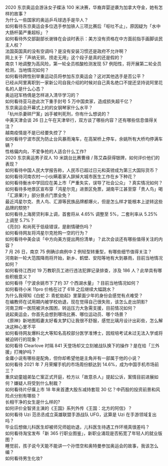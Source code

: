 2020 东京奥运会游泳女子蝶泳 100 米决赛，华裔弃婴逆袭为加拿大夺金，她有怎样的故事？  
为什么一些国家的奥运乒乓球选手是华人？  
如何看待东京奥运会多位选手参加铁人三项比赛后「呕吐不止」，原因疑为「水中大肠杆菌严重超标」？  
如何看待外交部副部长谢锋在会谈时表示：美方没有资格在中方面前指手画脚谈民主人权？  
法国英国真的没有空调吗？是没有安装习惯还是政府不允许啊？  
网上关于「声纳无铜，捞走无用」这个段子是真的还是假的？  
南京 1 地调整为高风险，第一轮全员核酸检测发现 57 例阳性，将开展第二轮全员检测，当地情况如何？  
如何看待跨性别举重运动员将参加东京奥运会？这对其他选手是否公平？  
已经从阿里离职到一家新公司自我介绍的时候对自己真名绝口不提还坚持说阿里花名的人是什么心态？  
奥运冠军杨倩是怎样进入清华学习的？  
如何看待亚马逊此次下重手封号 5 万中国卖家，造成损失超千亿？  
东京奥运会开幕式上的的女钢琴家什么水平？  
「杭州杀妻碎尸案」凶手被判死刑，你有什么想说的？  
中美天津会谈 26 日上午在天津举行，双方谈了哪些内容？还有哪些信息值得关注？  
越南疫情是不是已经要失控了？  
如何看待宁波市民为防止台风暴雨淹车，在高架桥上停车，余姚所有大桥均停满车辆？  
性格偏内向，不爱争抢的人适合什么工作?  
2020 东京奥运男子双人 10 米跳台比赛曹缘 / 陈艾森获得银牌，如何评价他们的表现？  
如何看待中国人民大学报告称，人民币已超过日元和英镑成为第三大国际货币？  
如何看待河南农村一小伙瞒着家人辞掉大城市医生工作在乡下种花？  
如何看待衡水中学回应在美上市「严重失实，误导了社会公众」？真实情况如何？  
如何看待多地景区宣布穿「鸿星尔克」进景区免票，湖南平江甚至穿「贵人鸟」喝「汇源果汁」部分景点门票全免？  
最近鸿星尔克、贵人鸟、汇源等民族品牌都爆火，但是怎么样才能根本上逆转这些品牌的颓势?  
如何看待上海房贷利率上调，首套将从 4.65% 调整至 5%，二套利率从 5.25% 上调至 5.7%？  
《亮剑》和尚死于低级错误，是剧情硬伤吗？  
如何看待网友将鸿星尔克抢购一空的行为？  
如何看待中美会谈「中方向美方提出两份清单」？此次会谈还有哪些值得关注的内容？  
7 月 26 日，南京 75 例确诊病例中 2 例轻型转重型，有哪些细节值得关注？  
河南新一轮大范围降雨将开始，新乡、鹤壁、安阳等地有大到暴雨，目前当地情况如何？  
如何看待江西对 19 万教职员工进行违法犯罪记录排查，涉及 186 人？此举具有哪些积极意义？  
如何看待「宁波余姚市下了约 37 个西湖水量」？目前当地情况如何？  
如何看待小米 11pro 价格在过了 618 之后继续大幅跳水？  
为什么我得知《白蛇 2: 青蛇劫起》里蒙面少年的身份会感觉有点难受？  
在编教师在试用期内被学校劝退，现在觉得自己很失败，该怎么走出阴影?  
河南卫辉一医院被洪水围困，转运压力大急需支援，目前情况如何？  
说起奥运会，你首先会想到哪场比赛、哪位运动员、哪个场景？  
《原神》新地图稻妻太好看太梦幻让我很不舒服，感觉比璃月设计出彩些，怎么解决这种心里不平  
如何看待网友爆料北大等知名高校部分医学准博士，因规培考试未过无法入学或将被迫转行的现象？  
如何看待 Clearlove 时隔 841 天登场却又立刻被战队换下的操作？是在给「三外援」打掩护吗？  
金庸小说有哪些是配角，但你却希望他是主角并有一部属于他的小说？  
如何看待 2021 年 7 月荣耀手机的市场周份额达到 14.6%，成为中国手机市场前三？  
重庆幼童姐弟坠亡案正式开庭，检方以「故意杀人」提起公诉，案情目前进展如何？嫌疑人将受到什么制裁？  
如何看待片仔癀上市 18 年来首遭大股东减持套现 30 亿？中药股的投资前景和风险点分别有哪些？  
长相干净的女生是什么样的?  
如何评价全智贤主演的《王国》系列外传《王国：北方的阿信》？  
如何看待 Uzi 范丞丞成立英雄联盟手游战队 UFG，这算是 Uzi 在手游领域复出吗？  
毕业后想做儿科医生却被师兄师姐劝退，儿科医生待遇工作环境真很差吗？  
如何看待淘宝发布「新 365 行职业图鉴」，新职业涌现是否拓宽了年轻人的就业版图？  
睡觉前，孩子说今天能不能讲一个孙悟空和奥特曼参加奥运会的故事，我该怎么编？  
如何看待男生化妆?  
